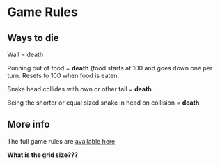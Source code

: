 # Game Rules
## Ways to die
Wall = death

Running out of food = **death** (food starts at 100 and goes down one per turn. Resets to 100 when food is eaten.

Snake head collides with own or other tail = **death**

Being the shorter or equal sized snake in head on collision = **death**

## More info
The full game rules are [available here](https://github.com/battle-snake/battle_snake/)

**What is the grid size???**
